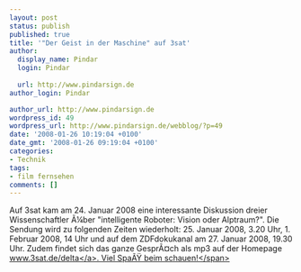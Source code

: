 ```yaml
---
layout: post
status: publish
published: true
title: '"Der Geist in der Maschine" auf 3sat'
author:
  display_name: Pindar
  login: Pindar
  
  url: http://www.pindarsign.de
author_login: Pindar

author_url: http://www.pindarsign.de
wordpress_id: 49
wordpress_url: http://www.pindarsign.de/webblog/?p=49
date: '2008-01-26 10:19:04 +0100'
date_gmt: '2008-01-26 09:19:04 +0100'
categories:
- Technik
tags:
- film fernsehen
comments: []
---
```

<p>Auf 3sat kam am 24. Januar 2008 eine interessante Diskussion dreier Wissenschaftler &Atilde;&frac14;ber "intelligente Roboter: Vision oder Alptraum?". Die Sendung wird zu folgenden Zeiten wiederholt:<span class="bzeile"> 25. Januar 2008, 3.20 Uhr, 1. Februar 2008, 14 Uhr und auf dem ZDFdokukanal am 27. Januar 2008, 19.30 Uhr. Zudem findet sich das ganze Gespr&Atilde;&curren;ch als mp3 auf der Homepage <a href="http:&#47;&#47;www.3sat.de&#47;delta" target="_blank">www.3sat.de&#47;delta<&#47;a>. Viel Spa&Atilde;&Yuml; beim schauen!<&#47;span></p>
